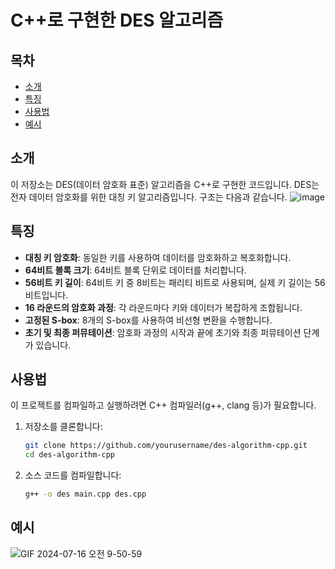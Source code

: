 # C++로 구현한 DES 알고리즘

## 목차
- [소개](#소개)
- [특징](#특징)
- [사용법](#사용법)
- [예시](#예시)

## 소개
이 저장소는 DES(데이터 암호화 표준) 알고리즘을 C++로 구현한 코드입니다. DES는 전자 데이터 암호화를 위한 대칭 키 알고리즘입니다.
구조는 다음과 같습니다.
![image](https://github.com/user-attachments/assets/19f0c665-94bb-4c10-9710-ab9c297f8900)

## 특징
- **대칭 키 암호화**: 동일한 키를 사용하여 데이터를 암호화하고 복호화합니다.
- **64비트 블록 크기**: 64비트 블록 단위로 데이터를 처리합니다.
- **56비트 키 길이**: 64비트 키 중 8비트는 패리티 비트로 사용되며, 실제 키 길이는 56비트입니다.
- **16 라운드의 암호화 과정**: 각 라운드마다 키와 데이터가 복잡하게 조합됩니다.
- **고정된 S-box**: 8개의 S-box를 사용하여 비선형 변환을 수행합니다.
- **초기 및 최종 퍼뮤테이션**: 암호화 과정의 시작과 끝에 초기와 최종 퍼뮤테이션 단계가 있습니다.

## 사용법
이 프로젝트를 컴파일하고 실행하려면 C++ 컴파일러(g++, clang 등)가 필요합니다.

1. 저장소를 클론합니다:
   ```bash
   git clone https://github.com/yourusername/des-algorithm-cpp.git
   cd des-algorithm-cpp

2. 소스 코드를 컴파일합니다:
   ```bash
   g++ -o des main.cpp des.cpp

 ## 예시
![GIF 2024-07-16 오전 9-50-59](https://github.com/user-attachments/assets/462e478b-1950-455b-8e02-3bdf92a12e9a)

 
